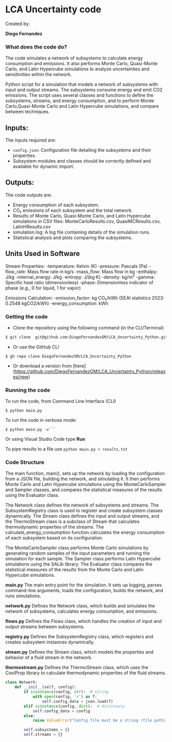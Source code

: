 
# LCA Uncertainty code

Created by:

**Diego Fernandez**


### What does the code do?

The code simulates a network of subsystems to calculate energy consumption and emissions. It also performs Monte Carlo, Quasi-Monte Carlo, and Latin Hypercube simulations to analyze uncertainties and sensitivities within the network.

Python script for a simulation that models a network of subsystems with input and output streams. The subsystems consume energy and emit CO2 emissions. The script uses several classes and functions to define the subsystems, streams, and energy consumption, and to perform Monte Carlo,Quasi-Monte Carlo and Latin Hypercube simulations, and compare between techniques.

## Inputs:
The inputs required are:
- `config.json`: Configuration file detailing the subsystems and their properties.
- Subsystem modules and classes should be correctly defined and available for dynamic import.

## Outputs:
The code outputs are:
- Energy consumption of each subsystem.
- CO₂ emissions of each subsystem and the total network.
- Results of Monte Carlo, Quasi-Monte Carlo, and Latin Hypercube simulations in CSV files: MonteCarloResults.csv, QuasiMCResults.csv, LatinHResults.csv
- simulation.log: A log file containing details of the simulation runs.
- Statistical analysis and plots comparing the subsystems.


## Units Used in Software
Stream Properties:
-temperature: Kelvin (K)
-pressure: Pascals (Pa)
-flow_rate: Mass flow rate in kg/s
-mass_flow: Mass flow in kg
-enthalpy: J/kg
-internal_energy: J/kg
-entropy: J/(kg·K)
-density: kg/m³
-gamma: Specific heat ratio (dimensionless)
-phase: Dimensionless indicator of phase (e.g., 0 for liquid, 1 for vapor)

Emissions Calculation:
-emission_factor: kg CO₂/kWh (SEAI statistics 2023: 0.2548 kgCO2/kWh)
-energy_consumption: kWh

### Getting the code

- Clone the repository using the following command (in the CLI/Terminal)
```bash
$ git clone  git@github.com:DiegoFernandezGM/LCA_Uncertainty_Python.git
```

- Or use the GitHub CLI
    
```
$ gh repo clone DiegoFernandezGM/LCA_Uncertainty_Python
```

- Or download a version from [here] (https://github.com/DiegoFernandezGM/LCA_Uncertainty_Python/releases/new)

### Running the code

To run the code, from Command Line Interface (CLI)

```
$ python main.py
```

To run the code in verbose mode:

```
$ python main.py -v```
```

Or using Visual Studio Code type **Run**

To pipe results to a file  use ``` python main.py > results.txt ```

### Code Structure

The main function, main(), sets up the network by loading the configuration from a JSON file, building the network, and simulating it. It then performs Monte Carlo and Latin Hypercube simulations using the MonteCarloSampler and Sampler classes, and compares the statistical measures of the results using the Evaluator class.

The Network class defines the network of subsystems and streams. The SubsystemRegistry class is used to register and create subsystem classes dynamically. The Stream class defines the input and output streams, and the ThermoStream class is a subclass of Stream that calculates thermodynamic properties of the streams. The calculate_energy_consumption function calculates the energy consumption of each subsystem based on its configuration.

The MonteCarloSampler class performs Monte Carlo simulations by generating random samples of the input parameters and running the simulation for each sample. The Sampler class performs Latin Hypercube simulations using the SALib library. The Evaluator class compares the statistical measures of the results from the Monte Carlo and Latin Hypercube simulations.

**main.py**
The main entry point for the simulation. It sets up logging, parses command-line arguments, loads the configuration, builds the network, and runs simulations.

**network.py**
Defines the Network class, which builds and simulates the network of subsystems, calculates energy consumption, and emissions.

**flows.py**
Defines the Flows class, which handles the creation of input and output streams between subsystems.

**registry.py**
Defines the SubsystemRegistry class, which registers and creates subsystem instances dynamically.

**stream.py**
Defines the Stream class, which models the properties and behavior of a fluid stream in the network.

**thermostream.py**
Defines the ThermoStream class, which uses the CoolProp library to calculate thermodynamic properties of the fluid streams.


```python
class Network:
    def __init__(self, config):
        if isinstance(config, str):  # string
            with open(config, 'r') as f:
                self.config_data = json.load(f)
        elif isinstance(config, dict):  # dictionary
            self.config_data = config
        else:
            raise ValueError("Config file must be a string (file path) or a dictionary")

        self.subsystems = {}
        self.streams = {}
```